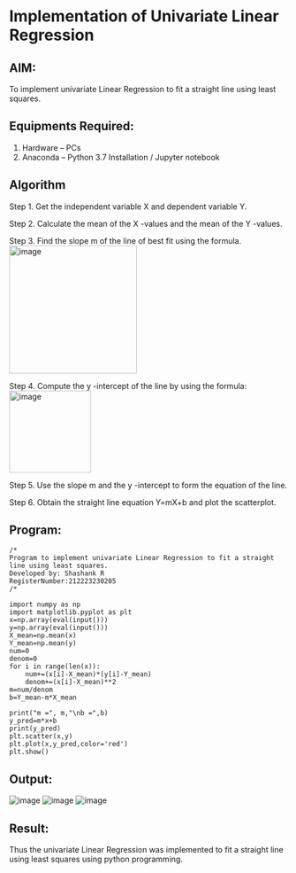 # Implementation of Univariate Linear Regression
## AIM:
To implement univariate Linear Regression to fit a straight line using least squares.

## Equipments Required:
1. Hardware – PCs
2. Anaconda – Python 3.7 Installation / Jupyter notebook

## Algorithm
Step 1. Get the independent variable X and dependent variable Y.

Step 2. Calculate the mean of the X -values and the mean of the Y -values.

Step 3. Find the slope m of the line of best fit using the formula. 
<img width="231" alt="image" src="https://user-images.githubusercontent.com/93026020/192078527-b3b5ee3e-992f-46c4-865b-3b7ce4ac54ad.png">

Step 4. Compute the y -intercept of the line by using the formula:
<img width="148" alt="image" src="https://user-images.githubusercontent.com/93026020/192078545-79d70b90-7e9d-4b85-9f8b-9d7548a4c5a4.png">

Step 5. Use the slope m and the y -intercept to form the equation of the line.

Step 6. Obtain the straight line equation Y=mX+b and plot the scatterplot.

## Program:
```
/*
Program to implement univariate Linear Regression to fit a straight line using least squares.
Developed by: Shashank R
RegisterNumber:212223230205
/*
```
```
import numpy as np
import matplotlib.pyplot as plt
x=np.array(eval(input()))
y=np.array(eval(input()))
X_mean=np.mean(x)
Y_mean=np.mean(y)
num=0
denom=0
for i in range(len(x)):
    num+=(x[i]-X_mean)*(y[i]-Y_mean)
    denom+=(x[i]-X_mean)**2
m=num/denom
b=Y_mean-m*X_mean

print("m =", m,"\nb =",b)
y_pred=m*x+b
print(y_pred)
plt.scatter(x,y)
plt.plot(x,y_pred,color='red')
plt.show()

```

## Output:

![image](https://github.com/user-attachments/assets/77945fd4-8f31-40ac-85e3-2ebe459aea0e)
![image](https://github.com/user-attachments/assets/a24d1ab9-f53f-4151-a63b-3c07215d65b3)
![image](https://github.com/user-attachments/assets/157abc05-2d41-4e38-ae0a-b69f47269750)

## Result:
Thus the univariate Linear Regression was implemented to fit a straight line using least squares using python programming.
